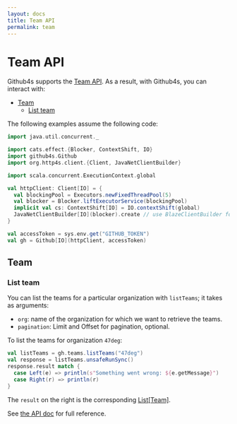 ```yaml
---
layout: docs
title: Team API
permalink: team
---
```


# Team API

Github4s supports the [Team API](https://developer.github.com/v3/teams/). As a result,
with Github4s, you can interact with:

- [Team](#team)
  - [List team](#list-team)

The following examples assume the following code:

```scala
import java.util.concurrent._

import cats.effect.{Blocker, ContextShift, IO}
import github4s.Github
import org.http4s.client.{Client, JavaNetClientBuilder}

import scala.concurrent.ExecutionContext.global

val httpClient: Client[IO] = {
  val blockingPool = Executors.newFixedThreadPool(5)
  val blocker = Blocker.liftExecutorService(blockingPool)
  implicit val cs: ContextShift[IO] = IO.contextShift(global)
  JavaNetClientBuilder[IO](blocker).create // use BlazeClientBuilder for production use
}

val accessToken = sys.env.get("GITHUB_TOKEN")
val gh = Github[IO](httpClient, accessToken)
```

## Team

### List team

You can list the teams for a particular organization with `listTeams`; it takes as arguments:

- `org`: name of the organization for which we want to retrieve the teams.
- `pagination`: Limit and Offset for pagination, optional.

To list the teams for organization `47deg`:

```scala
val listTeams = gh.teams.listTeams("47deg")
val response = listTeams.unsafeRunSync()
response.result match {
  case Left(e) => println(s"Something went wrong: ${e.getMessage}")
  case Right(r) => println(r)
}
```

The `result` on the right is the corresponding [List[Team]][team-scala].

See [the API doc](https://developer.github.com/v3/teams/#list-teams) for full reference.


[team-scala]: https://github.com/47degrees/github4s/blob/master/github4s/src/main/scala/github4s/domain/Team.scala

